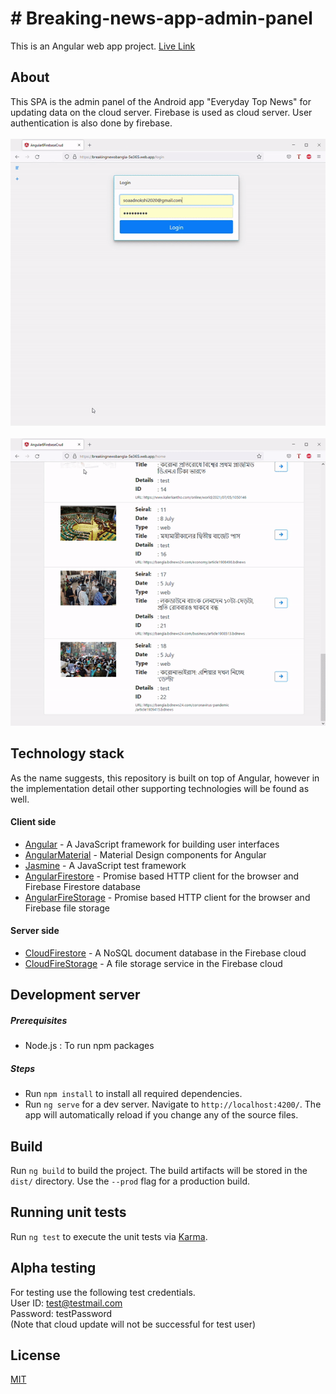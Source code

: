 # # Breaking-news-app-admin-panel

This is an Angular web app project. [Live Link](https://breakingnewsbangla-5e365.web.app/)

## About

This SPA is the admin panel of the Android app "Everyday Top News" for updating data on the cloud server. Firebase is used as cloud server. User authentication is also done by firebase.<br/><br/>
![](demo.gif)
<br/><br/>
![](demo2.gif)

## Technology stack

As the name suggests, this repository is built on top of Angular, however in the implementation detail other supporting technologies will be found as well.

#### Client side

- [Angular](https://angular.io/) - A JavaScript framework for building user interfaces
- [AngularMaterial](https://material.angular.io/) - Material Design components for Angular
- [Jasmine](https://jasmine.github.io/) - A JavaScript test framework
- [AngularFirestore](https://github.com/angular/angularfire) - Promise based HTTP client for the browser and Firebase Firestore database
- [AngularFireStorage](https://github.com/angular/angularfire/blob/master/docs/storage/storage.md) - Promise based HTTP client for the browser and Firebase file storage

#### Server side

- [CloudFirestore](https://firebase.google.com/products/firestore) - A NoSQL document database in the Firebase cloud
- [CloudFireStorage](https://firebase.google.com/docs/storage) - A file storage service in the Firebase cloud

## Development server

##### Prerequisites

- Node.js : To run npm packages

##### Steps

- Run `npm install` to install all required dependencies.
- Run `ng serve` for a dev server. Navigate to `http://localhost:4200/`. The app will automatically reload if you change any of the source files.

## Build

Run `ng build` to build the project. The build artifacts will be stored in the `dist/` directory. Use the `--prod` flag for a production build.

## Running unit tests

Run `ng test` to execute the unit tests via [Karma](https://karma-runner.github.io).

## Alpha testing

For testing use the following test credentials.<br/>
User ID: test@testmail.com<br/>
Password: testPassword<br/>
(Note that cloud update will not be successful for test user)

## License

[MIT](https://choosealicense.com/licenses/mit/)
